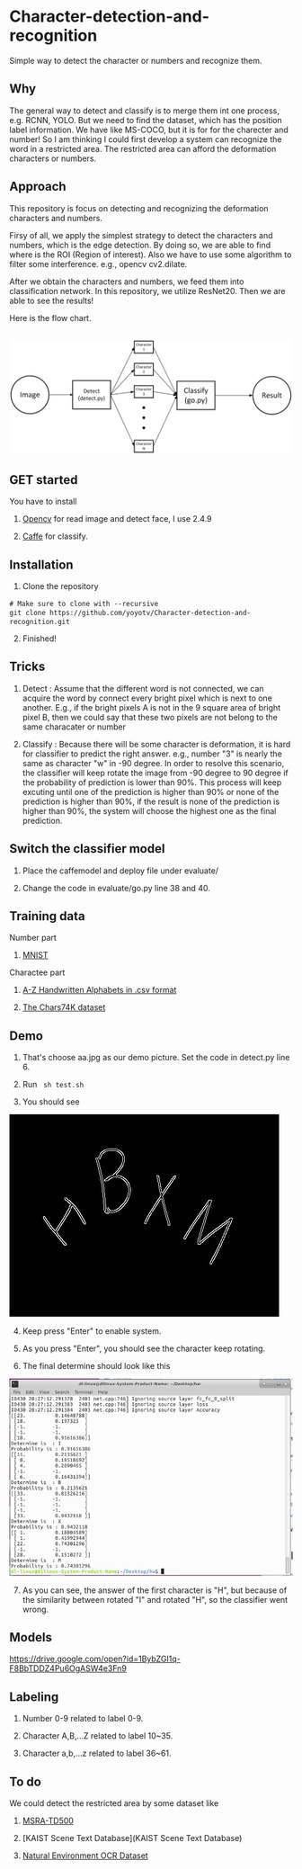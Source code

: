 # Character-detection-and-recognition
Simple way to detect the character or numbers and recognize them.

## Why

The general way to detect and classify is to merge them int one process, e.g. RCNN, YOLO. But we need to find the dataset, which has the position label information. We have like MS-COCO, but it is for for the charecter and number! So I am thinking I could first develop a system can recognize the word in a restricted area. The restricted area can afford the deformation characters or  numbers.

## Approach 

This repository is focus on detecting and recognizing the deformation characters and numbers.

  Firsy of all, we apply the simplest strategy to detect the characters and numbers, which is the edge detection. By doing so, we are able to find where is the ROI (Region of interest). Also we have to use some algorithm to filter some interference. e.g., opencv cv2.dilate.
  
  After we obtain the characters and numbers, we feed them into classification network. In this repository, we utilize ResNet20. Then we are able to see the results!
  
Here is the flow chart.

   <img src="https://raw.githubusercontent.com/yoyotv/Character-detection-and-recognition/master/figures/cha.jpg" >
  
## GET started

You have to install

1. [Opencv](https://opencv.org/)  for read image and detect face, I use 2.4.9

2.  [Caffe](https://github.com/BVLC/caffe) for classify.

## Installation

1. Clone the repository
  ```Shell
  # Make sure to clone with --recursive
  git clone https://github.com/yoyotv/Character-detection-and-recognition.git
  ```

2. Finished!

## Tricks

1. Detect : Assume that the different word is not connected, we can acquire the word by connect every bright pixel which is next to one another. E.g., if the bright pixels A is not in the 9 square area of bright pixel B, then we could say that these two pixels are not belong to the same characater or number

2. Classify : Because there will be some character is deformation, it is hard for classifier to predict the right answer. e.g., number "3" is  nearly the same as character "w" in -90 degree. In order to resolve this scenario, the classifier will keep rotate the image from -90 degree to 90 degree if the probability of prediction is lower than 90%. This process will keep excuting until one of the prediction is higher than 90% or none of the prediction is higher than 90%, if the result is none of the prediction is higher than 90%, the system will choose the highest one as the final prediction.

## Switch the classifier model 

1. Place the caffemodel and deploy file under evaluate/

2. Change the code in evaluate/go.py line 38 and 40.

## Training data

Number part
1. [MNIST](http://yann.lecun.com/exdb/mnist/)

Charactee part
1. [A-Z Handwritten Alphabets in .csv format](https://www.kaggle.com/sachinpatel21/az-handwritten-alphabets-in-csv-format)

2. [The Chars74K dataset](http://www.ee.surrey.ac.uk/CVSSP/demos/chars74k/)

## Demo

1. That's choose aa.jpg as our demo picture. Set the code in detect.py line 6.

2. Run ``` sh test.sh```

3. You should see 

<img src="https://raw.githubusercontent.com/yoyotv/Character-detection-and-recognition/master/figures/edge.jpg" >

4. Keep press "Enter" to enable system.

5. As you press "Enter", you should see the character keep rotating.

6. The final determine should look like this
<img src="https://raw.githubusercontent.com/yoyotv/Character-detection-and-recognition/master/figures/result.JPG" >

7. As you can see, the answer of the first character is "H", but because of the similarity between rotated "I" and rotated "H", so the classifier went wrong.

## Models

https://drive.google.com/open?id=1BybZGI1q-F8BbTDDZ4Pu6OgASW4e3Fn9

## Labeling

1. Number 0-9 related to label 0-9.

2. Character A,B,...Z related to label 10~35.

2. Character a,b,...z related to label 36~61.

## To do 

We could detect the restricted area by some dataset like

1. [MSRA-TD500](http://www.iapr-tc11.org/mediawiki/index.php?title=MSRA_Text_Detection_500_Database_(MSRA-TD500))

2. [KAIST Scene Text Database](KAIST Scene Text Database)

3. [Natural Environment OCR Dataset](http://www.iapr-tc11.org/mediawiki/index.php?title=NEOCR:_Natural_Environment_OCR_Dataset)
